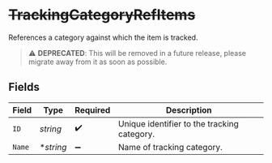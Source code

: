 # ~~TrackingCategoryRefItems~~

References a category against which the item is tracked.

> :warning: **DEPRECATED**: This will be removed in a future release, please migrate away from it as soon as possible.


## Fields

| Field                                       | Type                                        | Required                                    | Description                                 |
| ------------------------------------------- | ------------------------------------------- | ------------------------------------------- | ------------------------------------------- |
| `ID`                                        | *string*                                    | :heavy_check_mark:                          | Unique identifier to the tracking category. |
| `Name`                                      | **string*                                   | :heavy_minus_sign:                          | Name of tracking category.                  |